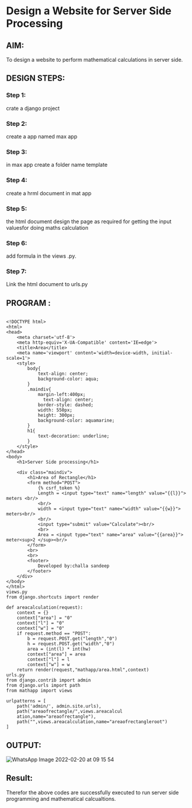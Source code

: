 # Design a Website for Server Side Processing

## AIM:
To design a website to perform mathematical calculations in server side.

## DESIGN STEPS:

### Step 1:
crate a django project




### Step 2:
create a app named max app




### Step 3:
in max app create a folder name template



### Step 4:
create a hrml document in mat app



### Step 5:
the html document design the page as required for getting the input valuesfor doing maths calculation



### Step 6:
add formula in the views .py.


### Step 7:
Link the html document to urls.py



## PROGRAM :
~~~

<!DOCTYPE html>
<html>
<head>
    <meta charset='utf-8'>
    <meta http-equiv='X-UA-Compatible' content='IE=edge'>
    <title>Area</title>
    <meta name='viewport' content='width=device-width, initial-scale=1'>
    <style>
        body{
            text-align: center;
            background-color: aqua;
        }
        .maindiv{
            margin-left:400px;
              text-align: center;
            border-style: dashed;
            width: 550px;
            height: 300px;
            background-color: aquamarine;
        }
        h1{
            text-decoration: underline;
        }
    </style>
</head>
<body>
    <h1>Server Side processing</h1>
    
    <div class="maindiv">
        <h1>Area of Rectangle</h1>
        <form method="POST">
            {% csrf_token %}
            Length = <input type="text" name="length" value="{{l}}"> meters <br/>
            <br/>
            width = <input type="text" name="width" value="{{w}}"> meters<br/>
            <br/>
            <input type="submit" value="Calculate"><br/>
            <br>
            Area = <input type="text" name="area" value="{{area}}"> meter<sup>2 </sup><br/>
        </form>
        <br>
        <br>
        <footer>
            Developed by:challa sandeep
        </footer>
    </div>
</body>
</html>
views.py
from django.shortcuts import render

def areacalculation(request):
    context = {}
    context["area"] = "0"
    context["l"] = "0"
    context["w"] = "0"
    if request.method == "POST":
        b = request.POST.get("length","0")
        h = request.POST.get("width","0")
        area = (int(l) * int(hw)
        context["area"] = area
        context["l"] = l
        context["w"] = w
    return render(request,"mathapp/area.html",context)
urls.py
from django.contrib import admin
from django.urls import path
from mathapp import views

urlpatterns = [
    path('admin/', admin.site.urls),
    path("areaofrectangle/",views.areacalcul
    ation,name="areaofrectangle"),
    path("",views.areacalculation,name="areaofrectangleroot")
]
~~~
## OUTPUT:
![WhatsApp Image 2022-02-20 at 09 15 54](https://user-images.githubusercontent.com/93427522/154828051-78ec5ff2-e74c-4f86-b984-fa15ebfe42e3.jpeg)

## Result:
Therefor the above codes are successfully executed to run server side programming and mathematical calcualtions.

